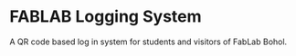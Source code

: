 <h1> FABLAB Logging System </h1>
<p> A QR code based log in system for students and visitors of FabLab Bohol. </p>
